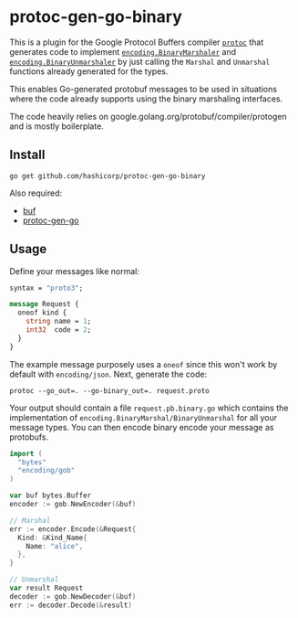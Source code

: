 # protoc-gen-go-binary

This is a plugin for the Google Protocol Buffers compiler
[`protoc`](https://github.com/protocolbuffers/protobuf) that generates
code to implement [`encoding.BinaryMarshaler`](https://golang.org/pkg/encoding/#BinaryMarshaler)
and [`encoding.BinaryUnmarshaler`](https://golang.org/pkg/encoding/#BinaryUnmarshaler)
by just calling the `Marshal` and `Unmarshal` functions already generated for the types.

This enables Go-generated protobuf messages to be used in situations where the code
already supports using the binary marshaling interfaces.

The code heavily relies on google.golang.org/protobuf/compiler/protogen and is mostly boilerplate. 

## Install

```
go get github.com/hashicorp/protoc-gen-go-binary
```

Also required:

- [buf](https://github.com/bufbuild/buf)
- [protoc-gen-go](https://github.com/protocolbuffers/protobuf-go)

## Usage

Define your messages like normal:

```proto
syntax = "proto3";

message Request {
  oneof kind {
    string name = 1;
    int32  code = 2;
  }
}
```

The example message purposely uses a `oneof` since this won't work by
default with `encoding/json`. Next, generate the code:

```
protoc --go_out=. --go-binary_out=. request.proto
```

Your output should contain a file `request.pb.binary.go` which contains
the implementation of `encoding.BinaryMarshal/BinaryUnmarshal` for all your message types.
You can then encode binary encode your message as protobufs.

```go
import (
  "bytes"
  "encoding/gob"
)

var buf bytes.Buffer
encoder := gob.NewEncoder(&buf)

// Marshal
err := encoder.Encode(&Request{
  Kind: &Kind_Name{
    Name: "alice",
  },
}

// Unmarshal
var result Request
decoder := gob.NewDecoder(&buf)
err := decoder.Decode(&result)
```
